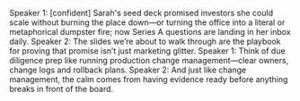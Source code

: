 Speaker 1: [confident] Sarah's seed deck promised investors she could scale without burning the place down—or turning the office into a literal or metaphorical dumpster fire; now Series A questions are landing in her inbox daily.
Speaker 2: The slides we’re about to walk through are the playbook for proving that promise isn’t just marketing glitter.
Speaker 1: Think of due diligence prep like running production change management—clear owners, change logs and rollback plans.
Speaker 2: And just like change management, the calm comes from having evidence ready before anything breaks in front of the board.
